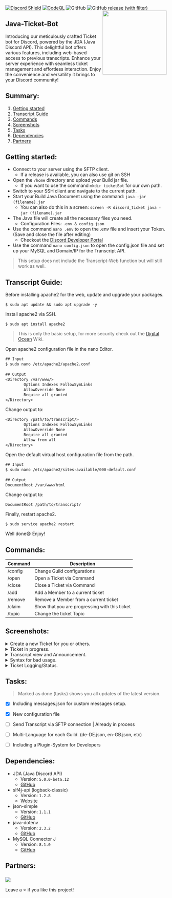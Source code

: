 [![Discord Shield](https://discordapp.com/api/guilds/1013213427843485817/widget.png?style=shield)](https://discord.gg/V6KB4kQnKc)
[![CodeQL](https://github.com/DevChewbacca/Java-Ticket-Bot/actions/workflows/codeql.yml/badge.svg)](https://github.com/DevChewbacca/Java-Ticket-Bot/actions/workflows/codeql.yml)
![GitHub](https://img.shields.io/github/license/DevChewbacca/Java-Ticket-Bot)
![GitHub release (with filter)](https://img.shields.io/github/v/release/DevChewbacca/Java-Ticket-Bot)
<img align="right" src="https://cdn.discordapp.com/avatars/1024758270327533628/24e01d61e543269a5f5b754375bfade7.png?size=2048" height="200" width="200">

## Java-Ticket-Bot
Introducing our meticulously crafted Ticket bot for Discord, powered by the JDA (Java Discord API). This delightful bot offers various features, including web-based access to previous transcripts. Enhance your server experience with seamless ticket management and effortless interaction. Enjoy the convenience and versatility it brings to your Discord community!

## Summary:
1. [Getting started](#getting-started)
2. [Transcript Guide](#transcript-guide)
3. [Commands](#commands)
4. [Screenshots](#screenshots)
5. [Tasks](#tasks)
6. [Dependencies](#dependencies)
7. [Partners](#partners)

## Getting started:
* Connect to your server using the SFTP client.
  * If a release is available, you can also use git on SSH
* Open the `/home` directory and upload your Build jar file.
  * If you want to use the command `mkdir ticketBot` for our own path.
* Switch to your SSH client and navigate to the current path.
* Start your Build Java Document using the command: `java -jar (filename).jar`
  * You can also do this in a screen: `screen -R discord_ticket java -jar (filename).jar`
* The Java file will create all the necessary files you need.
  * Configuration Files: `.env & config.json`
* Use the command `nano .env` to open the .env file and insert your Token. (Save and close the file after editing)
  * Checkout the [Discord Developer Portal](https://discord.com/developers/docs/getting-started) 
* Use the command `nano config.json` to open the config.json file and set up your MySQL and Domain/IP for the Transcript API.

> This setup does not include the Transcript-Web function but will still work as well.

## Transcript Guide:
Before installing apache2 for the web, update and upgrade your packages.
```shell
$ sudo apt update && sudo apt upgrade -y
```
Install apache2 via SSH.
```shell
$ sudo apt install apache2
```
> This is only the basic setup, for more security check out the [Digital Ocean](https://www.digitalocean.com/community/tutorials/how-to-install-the-apache-web-server-on-ubuntu-20-04) Wiki. 

Open apache2 configuration file in the nano Editor.
```shell
## Input
$ sudo nano /etc/apache2/apache2.conf

## Output
<Directory /var/www/>
        Options Indexes FollowSymLinks
        AllowOverride None
        Require all granted
</Directory>
```
Change output to:
```shell
<Directory /path/to/transcript/>
        Options Indexes FollowSymLinks
        AllowOverride None
        Require all granted
        Allow from all
</Directory>
```
Open the default virtual host configuration file from the path.
```shell
## Input
$ sudo nano /etc/apache2/sites-available/000-default.conf

## Output
DocumentRoot /var/www/html
```
Change output to:
```shell
DocumentRoot /path/to/transcript/
```
Finally, restart apache2.
```shell
$ sudo service apache2 restart
```
Well done😄 Enjoy!

## Commands:
| Command | Description                                    |
|---------|------------------------------------------------|
| /config | Change Guild configurations                    |
| /open   | Open a Ticket via Command                      |
| /close  | Close a Ticket via Command                     |
| /add    | Add a Member to a current ticket               |
| /remove | Remove a Member from a current ticket          |
| /claim  | Show that you are progressing with this ticket |
| /topic  | Change the ticket Topic                        |

## Screenshots:
<details> <summary>Create a new Ticket for you or others.</summary>
 <img align="center" src="https://github.com/DevChewbacca/Java-Ticket-Bot/blob/main/images/create-ticket.png" height="200">
 <img align="center" src="https://github.com/DevChewbacca/Java-Ticket-Bot/blob/main/images/create-for-others.png" height="200">
</details>
<details> <summary>Ticket in progress.</summary>
 <img align="center" src="https://github.com/DevChewbacca/Java-Ticket-Bot/blob/main/images/ticket-progress.png" height="200">
 <img align="center" src="https://github.com/DevChewbacca/Java-Ticket-Bot/blob/main/images/ticket-topic.png" height="200">
 <img align="center" src="https://github.com/DevChewbacca/Java-Ticket-Bot/blob/main/images/add-remove-member.png" height="200">
</details>
<details> <summary>Transcript view and Announcement.</summary>
 <img align="center" src="https://github.com/DevChewbacca/Java-Ticket-Bot/blob/main/images/dm-transcript.png" height="200">
 <img align="center" src="https://github.com/DevChewbacca/Java-Ticket-Bot/blob/main/images/web-transcript-view.png" height="200">
</details>
<details> <summary>Syntax for bad usage.</summary>
 <img align="center" src="https://github.com/DevChewbacca/Java-Ticket-Bot/blob/main/images/not-in-ticket.png" height="200">
</details>
<details> <summary>Ticket Logging/Status.</summary>
 <img align="center" src="https://github.com/DevChewbacca/Java-Ticket-Bot/blob/main/images/log-ticket-create.png" height="200">
 <img align="center" src="https://github.com/DevChewbacca/Java-Ticket-Bot/blob/main/images/log-ticket-claim.png" height="200">
 <img align="center" src="https://github.com/DevChewbacca/Java-Ticket-Bot/blob/main/images/log-ticket-close.png" height="200">
</details>

## Tasks:
> Marked as done (tasks) shows you all updates of the latest version.
* [x] Including messages.json for custom messages setup.
* [x] New configuration file
* [ ] Send Transcript via SFTP connection | Already in process
* [ ] Multi-Language for each Guild. (de-DE.json, en-GB.json, etc)
* [ ] Including a Plugin-System for Developers


## Dependencies:
  * JDA (Java Discord API)
    * Version: `5.0.0-beta.12`
    * [GitHub](https://github.com/discord-jda/JDA)
  * slf4j-api (logback-classic)
    * Version: `1.2.8` 
    * [Website](https://www.slf4j.org/)
  * json-simple
    * Version: `1.1.1`
    * [GitHub](https://github.com/fangyidong/json-simple)
  * java-dotenv
    * Version: `2.3.2`
    * [GitHub](https://github.com/fangyidong/json-simple) 
  * MySQL Connector J
    * Version: `8.1.0`
    * [GitHub](https://github.com/mysql/mysql-connector-j)

## Partners:
[<img align="middle" src="https://conrise.de/assets/img/logos/logo-light.png">](https://conri.se/travelgeeks)

Leave a ⭐️ if you like this project!